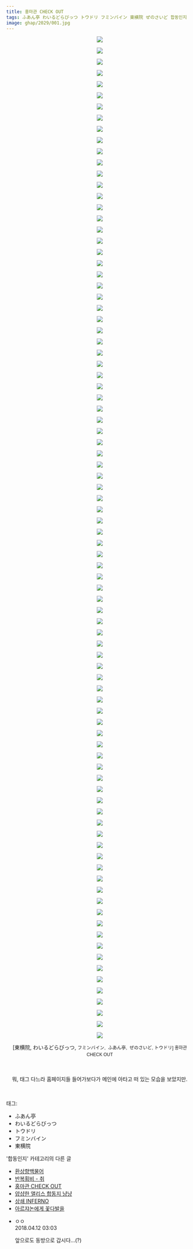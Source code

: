 ```yaml
---
title: 홍마관 CHECK OUT
tags: ふあん亭 わいるどらびっつ トウドリ フミンバイン 東横院 ぜのさいど 합동인지
image: ghap/2029/001.jpg
---
```

<div class="article">
<p style="text-align: center; clear: none; float: none;"><img src="{{ site.nasurl }}/ghap/2029/001.jpg"/></p>
<p style="text-align: center; clear: none; float: none;"><img src="{{ site.nasurl }}/ghap/2029/002.jpg"/></p>
<p style="text-align: center; clear: none; float: none;"><img src="{{ site.nasurl }}/ghap/2029/003.jpg"/></p>
<p style="text-align: center; clear: none; float: none;"><img src="{{ site.nasurl }}/ghap/2029/004.jpg"/></p>
<p style="text-align: center; clear: none; float: none;"><img src="{{ site.nasurl }}/ghap/2029/005.jpg"/></p>
<p style="text-align: center; clear: none; float: none;"><img src="{{ site.nasurl }}/ghap/2029/006.jpg"/></p>
<p style="text-align: center; clear: none; float: none;"><img src="{{ site.nasurl }}/ghap/2029/007.jpg"/></p>
<p style="text-align: center; clear: none; float: none;"><img src="{{ site.nasurl }}/ghap/2029/008.jpg"/></p>
<p style="text-align: center; clear: none; float: none;"><img src="{{ site.nasurl }}/ghap/2029/009.jpg"/></p>
<p style="text-align: center; clear: none; float: none;"><img src="{{ site.nasurl }}/ghap/2029/010.jpg"/></p>
<p style="text-align: center; clear: none; float: none;"><img src="{{ site.nasurl }}/ghap/2029/011.jpg"/></p>
<p style="text-align: center; clear: none; float: none;"><img src="{{ site.nasurl }}/ghap/2029/012.jpg"/></p>
<p style="text-align: center; clear: none; float: none;"><img src="{{ site.nasurl }}/ghap/2029/013.jpg"/></p>
<p style="text-align: center; clear: none; float: none;"><img src="{{ site.nasurl }}/ghap/2029/014.jpg"/></p>
<p style="text-align: center; clear: none; float: none;"><img src="{{ site.nasurl }}/ghap/2029/015.jpg"/></p>
<p style="text-align: center; clear: none; float: none;"><img src="{{ site.nasurl }}/ghap/2029/016.jpg"/></p>
<p style="text-align: center; clear: none; float: none;"><img src="{{ site.nasurl }}/ghap/2029/017.jpg"/></p>
<p style="text-align: center; clear: none; float: none;"><img src="{{ site.nasurl }}/ghap/2029/018.jpg"/></p>
<p style="text-align: center; clear: none; float: none;"><img src="{{ site.nasurl }}/ghap/2029/019.jpg"/></p>
<p style="text-align: center; clear: none; float: none;"><img src="{{ site.nasurl }}/ghap/2029/020.jpg"/></p>
<p style="text-align: center; clear: none; float: none;"><img src="{{ site.nasurl }}/ghap/2029/021.jpg"/></p>
<p style="text-align: center; clear: none; float: none;"><img src="{{ site.nasurl }}/ghap/2029/022.jpg"/></p>
<p style="text-align: center; clear: none; float: none;"><img src="{{ site.nasurl }}/ghap/2029/023.jpg"/></p>
<p style="text-align: center; clear: none; float: none;"><img src="{{ site.nasurl }}/ghap/2029/024.jpg"/></p>
<p style="text-align: center; clear: none; float: none;"><img src="{{ site.nasurl }}/ghap/2029/025.jpg"/></p>
<p style="text-align: center; clear: none; float: none;"><img src="{{ site.nasurl }}/ghap/2029/026.jpg"/></p>
<p style="text-align: center; clear: none; float: none;"><img src="{{ site.nasurl }}/ghap/2029/027.jpg"/></p>
<p style="text-align: center; clear: none; float: none;"><img src="{{ site.nasurl }}/ghap/2029/028.jpg"/></p>
<p style="text-align: center; clear: none; float: none;"><img src="{{ site.nasurl }}/ghap/2029/029.jpg"/></p>
<p style="text-align: center; clear: none; float: none;"><img src="{{ site.nasurl }}/ghap/2029/030.jpg"/></p>
<p style="text-align: center; clear: none; float: none;"><img src="{{ site.nasurl }}/ghap/2029/031.jpg"/></p>
<p style="text-align: center; clear: none; float: none;"><img src="{{ site.nasurl }}/ghap/2029/032.jpg"/></p>
<p style="text-align: center; clear: none; float: none;"><img src="{{ site.nasurl }}/ghap/2029/033.jpg"/></p>
<p style="text-align: center; clear: none; float: none;"><img src="{{ site.nasurl }}/ghap/2029/034.jpg"/></p>
<p style="text-align: center; clear: none; float: none;"><img src="{{ site.nasurl }}/ghap/2029/035.jpg"/></p>
<p style="text-align: center; clear: none; float: none;"><img src="{{ site.nasurl }}/ghap/2029/036.jpg"/></p>
<p style="text-align: center; clear: none; float: none;"><img src="{{ site.nasurl }}/ghap/2029/037.jpg"/></p>
<p style="text-align: center; clear: none; float: none;"><img src="{{ site.nasurl }}/ghap/2029/038.jpg"/></p>
<p style="text-align: center; clear: none; float: none;"><img src="{{ site.nasurl }}/ghap/2029/039.jpg"/></p>
<p style="text-align: center; clear: none; float: none;"><img src="{{ site.nasurl }}/ghap/2029/040.jpg"/></p>
<p style="text-align: center; clear: none; float: none;"><img src="{{ site.nasurl }}/ghap/2029/041.jpg"/></p>
<p style="text-align: center; clear: none; float: none;"><img src="{{ site.nasurl }}/ghap/2029/042.jpg"/></p>
<p style="text-align: center; clear: none; float: none;"><img src="{{ site.nasurl }}/ghap/2029/043.jpg"/></p>
<p style="text-align: center; clear: none; float: none;"><img src="{{ site.nasurl }}/ghap/2029/044.jpg"/></p>
<p style="text-align: center; clear: none; float: none;"><img src="{{ site.nasurl }}/ghap/2029/045.jpg"/></p>
<p style="text-align: center; clear: none; float: none;"><img src="{{ site.nasurl }}/ghap/2029/046.jpg"/></p>
<p style="text-align: center; clear: none; float: none;"><img src="{{ site.nasurl }}/ghap/2029/047.jpg"/></p>
<p style="text-align: center; clear: none; float: none;"><img src="{{ site.nasurl }}/ghap/2029/048.jpg"/></p>
<p style="text-align: center; clear: none; float: none;"><img src="{{ site.nasurl }}/ghap/2029/049.jpg"/></p>
<p style="text-align: center; clear: none; float: none;"><img src="{{ site.nasurl }}/ghap/2029/050.jpg"/></p>
<p style="text-align: center; clear: none; float: none;"><img src="{{ site.nasurl }}/ghap/2029/051.jpg"/></p>
<p style="text-align: center; clear: none; float: none;"><img src="{{ site.nasurl }}/ghap/2029/052.jpg"/></p>
<p style="text-align: center; clear: none; float: none;"><img src="{{ site.nasurl }}/ghap/2029/053.jpg"/></p>
<p style="text-align: center; clear: none; float: none;"><img src="{{ site.nasurl }}/ghap/2029/054.jpg"/></p>
<p style="text-align: center; clear: none; float: none;"><img src="{{ site.nasurl }}/ghap/2029/055.jpg"/></p>
<p style="text-align: center; clear: none; float: none;"><img src="{{ site.nasurl }}/ghap/2029/056.jpg"/></p>
<p style="text-align: center; clear: none; float: none;"><img src="{{ site.nasurl }}/ghap/2029/057.jpg"/></p>
<p style="text-align: center; clear: none; float: none;"><img src="{{ site.nasurl }}/ghap/2029/058.jpg"/></p>
<p style="text-align: center; clear: none; float: none;"><img src="{{ site.nasurl }}/ghap/2029/059.jpg"/></p>
<p style="text-align: center; clear: none; float: none;"><img src="{{ site.nasurl }}/ghap/2029/060.jpg"/></p>
<p style="text-align: center; clear: none; float: none;"><img src="{{ site.nasurl }}/ghap/2029/061.jpg"/></p>
<p style="text-align: center; clear: none; float: none;"><img src="{{ site.nasurl }}/ghap/2029/062.jpg"/></p>
<p style="text-align: center; clear: none; float: none;"><img src="{{ site.nasurl }}/ghap/2029/063.jpg"/></p>
<p style="text-align: center; clear: none; float: none;"><img src="{{ site.nasurl }}/ghap/2029/064.jpg"/></p>
<p style="text-align: center; clear: none; float: none;"><img src="{{ site.nasurl }}/ghap/2029/065.jpg"/></p>
<p style="text-align: center; clear: none; float: none;"><img src="{{ site.nasurl }}/ghap/2029/066.jpg"/></p>
<p style="text-align: center; clear: none; float: none;"><img src="{{ site.nasurl }}/ghap/2029/067.jpg"/></p>
<p style="text-align: center; clear: none; float: none;"><img src="{{ site.nasurl }}/ghap/2029/068.jpg"/></p>
<p style="text-align: center; clear: none; float: none;"><img src="{{ site.nasurl }}/ghap/2029/069.jpg"/></p>
<p style="text-align: center; clear: none; float: none;"><img src="{{ site.nasurl }}/ghap/2029/070.jpg"/></p>
<p style="text-align: center; clear: none; float: none;"><img src="{{ site.nasurl }}/ghap/2029/071.jpg"/></p>
<p style="text-align: center; clear: none; float: none;"><img src="{{ site.nasurl }}/ghap/2029/072.jpg"/></p>
<p style="text-align: center; clear: none; float: none;"><img src="{{ site.nasurl }}/ghap/2029/073.jpg"/></p>
<p style="text-align: center; clear: none; float: none;"><img src="{{ site.nasurl }}/ghap/2029/074.jpg"/></p>
<p style="text-align: center; clear: none; float: none;"><img src="{{ site.nasurl }}/ghap/2029/075.jpg"/></p>
<p style="text-align: center; clear: none; float: none;"><img src="{{ site.nasurl }}/ghap/2029/076.jpg"/></p>
<p style="text-align: center; clear: none; float: none;"><img src="{{ site.nasurl }}/ghap/2029/077.jpg"/></p>
<p style="text-align: center; clear: none; float: none;"><img src="{{ site.nasurl }}/ghap/2029/078.jpg"/></p>
<p style="text-align: center; clear: none; float: none;"><img src="{{ site.nasurl }}/ghap/2029/079.jpg"/></p>
<p style="text-align: center; clear: none; float: none;"><img src="{{ site.nasurl }}/ghap/2029/080.jpg"/></p>
<p style="text-align: center; clear: none; float: none;"><img src="{{ site.nasurl }}/ghap/2029/081.jpg"/></p>
<p style="text-align: center; clear: none; float: none;"><img src="{{ site.nasurl }}/ghap/2029/082.jpg"/></p>
<p style="text-align: center; clear: none; float: none;"><img src="{{ site.nasurl }}/ghap/2029/083.jpg"/></p>
<p style="text-align: center; clear: none; float: none;"><img src="{{ site.nasurl }}/ghap/2029/084.jpg"/></p>
<p style="text-align: center; clear: none; float: none;"><img src="{{ site.nasurl }}/ghap/2029/085.jpg"/></p>
<p style="text-align: center; clear: none; float: none;"><img src="{{ site.nasurl }}/ghap/2029/086.jpg"/></p>
<p style="text-align: center; clear: none; float: none;"><img src="{{ site.nasurl }}/ghap/2029/087.jpg"/></p>
<p style="text-align: center; clear: none; float: none;"><img src="{{ site.nasurl }}/ghap/2029/088.jpg"/></p>
<p style="text-align: center; clear: none; float: none;"><img src="{{ site.nasurl }}/ghap/2029/089.jpg"/></p>
<p style="text-align: center; clear: none; float: none;"><img src="{{ site.nasurl }}/ghap/2029/090.jpg"/></p>
<p style="text-align: center; clear: none; float: none;">[東横院, わいるどらびっつ, <span style="font-family: Arial, 돋움, Dotum, AppleGothic, sans-serif; font-size: 12px; line-height: 18px;">フミンバイン,  </span><font face="Arial, 돋움, Dotum, AppleGothic, sans-serif"><span style="font-size: 12px; line-height: 18px;">ふあん亭,  ぜのさいど, トウドリ] 홍마관 CHECK OUT</span></font></p>
<p style="text-align: center; clear: none; float: none;"><font face="Arial, 돋움, Dotum, AppleGothic, sans-serif"><span style="font-size: 12px; line-height: 18px;"><br/></span></font></p>
<p style="text-align: center; clear: none; float: none;">뭐, 태그 다느라 홈페이지들 들어가보다가 메인에 아타고 떠 있는 모습을 보았지만.</p>
<p><br/></p>
</div><div class="tagTrail">
<p>태그: </p>
<ul>
<li>ふあん亭</li>
<li>わいるどらびっつ</li>
<li>トウドリ</li>
<li>フミンバイン</li>
<li>東横院</li>
</ul>
</div><div class="another">
<p>'합동인지' 카테고리의 다른 글</p>
<ul>
<li><a href="/2016-09-08-ghap_2061">환상향백물어</a></li>
<li><a href="/2016-09-07-ghap_2044">반복횡비 - 취</a></li>
<li><a href="/2016-09-07-ghap_2029">홍마관 CHECK OUT</a></li>
<li><a href="/2016-09-06-ghap_2023">얍샵한 앨리스 합동지 냥냥</a></li>
<li><a href="/2016-09-04-ghap_1992">상쇄 INFERNO</a></li>
<li><a href="/2016-09-04-ghap_1984">아르쟈논에게 꽃다발을</a></li>
</ul>
</div><div class="cb_module cb_fluid">
<div class="cb_wrt cb_profile">
<div class="comment">
<ul>
<li class="cb_thumb_off" id="comment15237547">
<div class="cb_comment_area">
<div class="cb_info_area">
<div class="cb_section">
<span class="cb_nick_name">ㅇㅇ</span>
</div>
<div class="cb_section">
<span class="cb_date">2018.04.12 03:03 </span>
</div>
</div>
<div class="cb_dsc_comment">
<p class="cb_dsc">
											앞으로도 동방으로 갑시다...(?)
										</p>
</div>
</div></li>
</ul>
</div>
</div><!-- commentList close -->
</div>